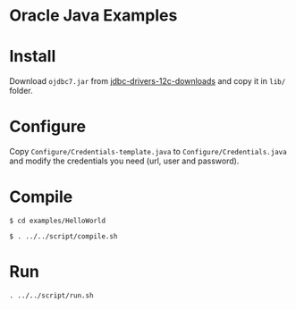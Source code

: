 # Oracle Java Examples

# Install

Download `ojdbc7.jar` from [jdbc-drivers-12c-downloads](https://www.oracle.com/database/technologies/jdbc-drivers-12c-downloads.html) and copy it in `lib/` folder.

# Configure

Copy `Configure/Credentials-template.java` to `Configure/Credentials.java` and modify the credentials you need (url, user and password).

# Compile

`$ cd examples/HelloWorld`

`$ . ../../script/compile.sh`

# Run
`. ../../script/run.sh`
